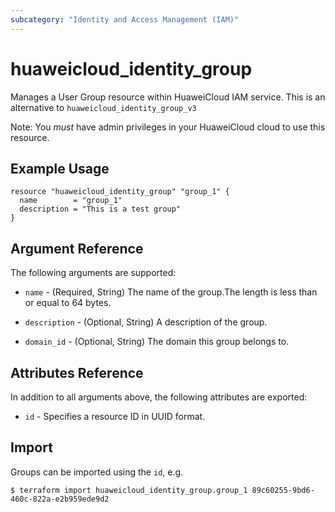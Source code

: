 ```yaml
---
subcategory: "Identity and Access Management (IAM)"
---
```


# huaweicloud\_identity\_group

Manages a User Group resource within HuaweiCloud IAM service.
This is an alternative to `huaweicloud_identity_group_v3`

Note: You _must_ have admin privileges in your HuaweiCloud cloud to use
this resource.

## Example Usage

```hcl
resource "huaweicloud_identity_group" "group_1" {
  name        = "group_1"
  description = "This is a test group"
}
```

## Argument Reference

The following arguments are supported:

* `name` - (Required, String) The name of the group.The length is less than or equal to 64 bytes. 

* `description` - (Optional, String) A description of the group.

* `domain_id` - (Optional, String) The domain this group belongs to.

## Attributes Reference

In addition to all arguments above, the following attributes are exported:

* `id` - Specifies a resource ID in UUID format.

## Import

Groups can be imported using the `id`, e.g.

```
$ terraform import huaweicloud_identity_group.group_1 89c60255-9bd6-460c-822a-e2b959ede9d2
```
